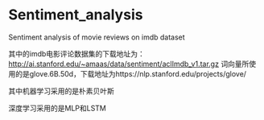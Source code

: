 # Sentiment_analysis
Sentiment analysis of movie reviews on imdb dataset

其中的imdb电影评论数据集的下载地址为：http://ai.stanford.edu/~amaas/data/sentiment/aclImdb_v1.tar.gz
词向量所使用的是glove.6B.50d，下载地址为https://nlp.stanford.edu/projects/glove/

其中机器学习采用的是朴素贝叶斯

深度学习采用的是MLP和LSTM

